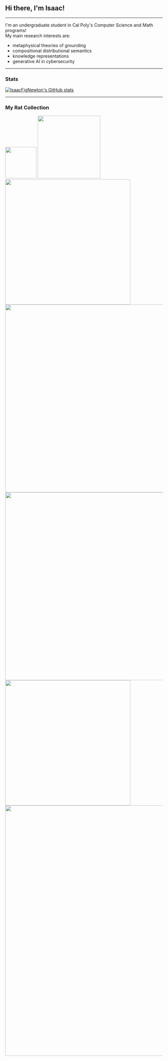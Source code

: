 ## Hi there, I'm Isaac!
-----------------------------------

I'm an undergraduate student in Cal Poly's Computer Science and Math programs! </br>
My main research interests are:
- metaphysical theories of grounding
- compositional distributional semantics
- knowledge representations
- generative AI in cybersecurity

-----------------------------------

### Stats

<a href="https://github.com/IsaacFigNewton"><img src="https://github-readme-stats.vercel.app/api?username=IsaacFigNewton&show_icons=true&hide=&count_private=true&title_color=84cc16&text_color=ffffff&icon_color=22c55e&bg_color=181824&hide_border=true&show_icons=true" alt="IsaacFigNewton's GitHub stats" /></a>
<!-- <a href="https://github.com/IsaacFigNewton"><img src="https://github-readme-activity-graph.cyclic.app/graph?username=IsaacFigNewton&theme=github-compact" alt="GitHub Commits Graph" width="48%"/></a> -->

-----------------------------------

### My Rat Collection
<img src="https://media.tenor.com/jwim7U-E7bkAAAAj/rat-spinning.gif" height="100">
<img src="https://media1.tenor.com/m/bMo2sBdmVbMAAAAd/two-rats.gif" height="200">
<img src="https://media1.tenor.com/m/nIuPVeeONVgAAAAC/four-rats-spinning-rats.gif" width="400">
<img src="https://media1.tenor.com/m/3saMbcLeN_4AAAAd/spinning-rat-rat.gif" height="600">
<img src="https://media.tenor.com/rO7z_eOaXi8AAAAM/16rats-rat.gif" width="600">
<img src="https://media1.tenor.com/m/VlFuimDfU3IAAAAd/32rats-spinning-rats.gif" height="400">
<img src="https://media1.tenor.com/m/B9T7rQALlNAAAAAd/meme-64-spinning-rats.gif" width="800">
